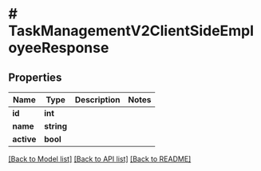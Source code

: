 # # TaskManagementV2ClientSideEmployeeResponse

## Properties

Name | Type | Description | Notes
------------ | ------------- | ------------- | -------------
**id** | **int** |  |
**name** | **string** |  |
**active** | **bool** |  |

[[Back to Model list]](../../README.md#models) [[Back to API list]](../../README.md#endpoints) [[Back to README]](../../README.md)
